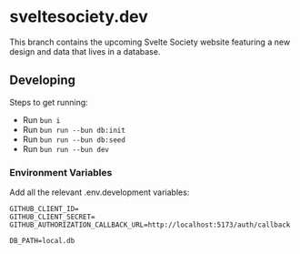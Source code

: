# sveltesociety.dev

This branch contains the upcoming Svelte Society website featuring a new design and data that lives in a database.

## Developing

Steps to get running:

- Run `bun i`
- Run `bun run --bun db:init`
- Run `bun run --bun db:seed`
- Run `bun run --bun dev`

### Environment Variables

Add all the relevant .env.development variables:

```
GITHUB_CLIENT_ID=
GITHUB_CLIENT_SECRET=
GITHUB_AUTHORIZATION_CALLBACK_URL=http://localhost:5173/auth/callback

DB_PATH=local.db
```
